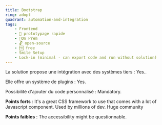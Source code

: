 ```yaml
---
title: Bootstrap
ring: adopt
quadrant: automation-and-integration
tags:
    - Frontend
    - 👷 prototypage rapide
    - 📍On Prem
    - 🔓 open-source
    - 🆓 free
    - Smile Setup
    - Lock-in (minimal - can export code and run without solution)
---
```


La solution propose une intégration avec des systèmes tiers : Yes..

Elle offre un système de plugins : Yes.

Possibilité d'ajouter du code personnalisé : Mandatory.

**Points forts** : It's a great CSS framework to use that comes with a lot of Javascript component. Used by millions of dev. Huge community

**Points faibles** : The accessibility might be questionnable.
